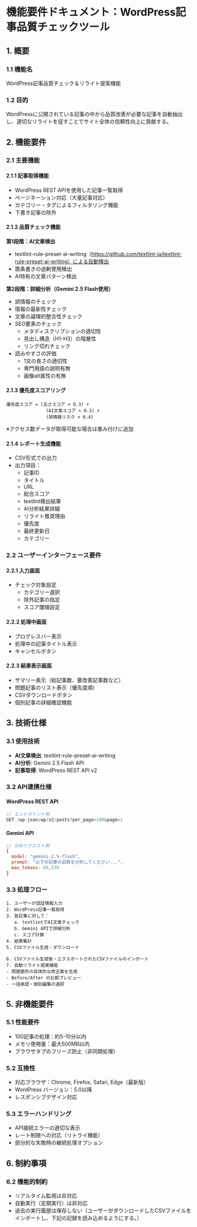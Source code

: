 # 機能要件ドキュメント：WordPress記事品質チェックツール

## 1. 概要

### 1.1 機能名
WordPress記事品質チェック＆リライト提案機能

### 1.2 目的
WordPressに公開されている記事の中から品質改善が必要な記事を自動抽出し、適切なリライトを促すことでサイト全体の信頼性向上に貢献する。

## 2. 機能要件

### 2.1 主要機能

#### 2.1.1 記事取得機能
- WordPress REST APIを使用した記事一覧取得
- ページネーション対応（大量記事対応）
- カテゴリー・タグによるフィルタリング機能
- 下書き記事の除外

#### 2.1.2 品質チェック機能

**第1段階：AI文章検出**
- textlint-rule-preset-ai-writing（https://github.com/textlint-ja/textlint-rule-preset-ai-writing）による自動検出
- 箇条書きの過剰使用検出
- AI特有の文章パターン検出

**第2段階：詳細分析（Gemini 2.5 Flash使用）**
- 誤情報のチェック
- 情報の最新性チェック
- 文章の論理的整合性チェック
- SEO要素のチェック
  - メタディスクリプションの適切性
  - 見出し構造（H1-H3）の階層性
  - リンク切れチェック
- 読みやすさの評価
  - 1文の長さの適切性
  - 専門用語の説明有無
  - 画像alt属性の有無

#### 2.1.3 優先度スコアリング
```
優先度スコア = (古さスコア × 0.3) + 
               (AI文章スコア × 0.3) + 
               (誤情報リスク × 0.4)
```
※アクセス数データが取得可能な場合は重み付けに追加

#### 2.1.4 レポート生成機能
- CSV形式での出力
- 出力項目：
  - 記事ID
  - タイトル
  - URL
  - 総合スコア
  - textlint検出結果
  - AI分析結果詳細
  - リライト推奨理由
  - 優先度
  - 最終更新日
  - カテゴリー

### 2.2 ユーザーインターフェース要件

#### 2.2.1 入力画面
- チェック対象設定
  - カテゴリー選択
  - 除外記事の指定
  - スコア閾値設定

#### 2.2.2 処理中画面
- プログレスバー表示
- 処理中の記事タイトル表示
- キャンセルボタン

#### 2.2.3 結果表示画面
- サマリー表示（総記事数、要改善記事数など）
- 問題記事のリスト表示（優先度順）
- CSVダウンロードボタン
- 個別記事の詳細確認機能

## 3. 技術仕様

### 3.1 使用技術
- **AI文章検出**: textlint-rule-preset-ai-writing
- **AI分析**: Gemini 2.5 Flash API
- **記事取得**: WordPress REST API v2

### 3.2 API連携仕様

#### WordPress REST API
```javascript
// エンドポイント例
GET /wp-json/wp/v2/posts?per_page=100&page=1
```

#### Gemini API
```javascript
// 分析リクエスト例
{
  model: "gemini-2.5-flash",
  prompt: "以下の記事の品質を分析してください...",
  max_tokens: 65,535
}
```

### 3.3 処理フロー
```
1. ユーザーが認証情報入力
2. WordPress記事一覧取得
3. 各記事に対して：
   a. textlintでAI文章チェック
   b. Gemini APIで詳細分析
   c. スコア計算
4. 結果集計
5. CSVファイル生成・ダウンロード

6. CSVファイル生成後・エクスポートされたCSVファイルのインポート
7. 自動リライト提案機能
- 問題箇所の具体的な修正案を生成
- Before/After の比較プレビュー
- 一括承認・個別編集の選択
```

## 5. 非機能要件

### 5.1 性能要件
- 100記事の処理：約5-10分以内
- メモリ使用量：最大500MB以内
- ブラウザタブのフリーズ防止（非同期処理）

### 5.2 互換性
- 対応ブラウザ：Chrome, Firefox, Safari, Edge（最新版）
- WordPress バージョン：5.0以降
- レスポンシブデザイン対応

### 5.3 エラーハンドリング
- API接続エラーの適切な表示
- レート制限への対応（リトライ機能）
- 部分的な失敗時の継続処理オプション

## 6. 制約事項

### 6.2 機能的制約
- リアルタイム監視は非対応
- 自動実行（定期実行）は非対応
- 過去の実行履歴は保存しない（ユーザーがダウンロードしたCSVファイルをインポートし、下記の記録を読み込めるようにする。）
